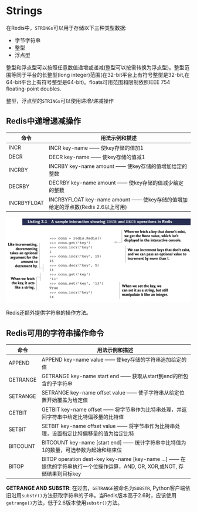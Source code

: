 # Strings

在Redis中，``STRINGs``可以用于存储以下三种类型数据:

* 字节字符串
* 整型
* 浮点型

整型和浮点型可以按照任意数值递增或递减(整型可以按需转换为浮点型)。整型范围等同于平台的长整型(long integer)范围(在32-bit平台上有符号整型是32-bit,在64-bit平台上有符号整型是64-bit)。floats可用范围和限制依照IEEE 754 floating-point doubles.

整型，浮点型的``STRINGs``可以使用递增/递减操作

## Redis中递增递减操作

| 命令 | 用法示例和描述 |
| -- | -- |
| INCR | INCR key-name —— 使key存储的值加1 |
| DECR | DECR key-name —— 使key存储的值减1 |
| INCRBY | INCRBY key-name amount —— 使key存储的值增加给定的整数 |
| DECRBY | DECRBY key-name amount —— 使key存储的值减少给定的整数 |
| INCRBYFLOAT | INCRBYFLOAT key-name amount —— 使key存储的值增加给定的浮点数(Redis 2.6以上可用) |

![](images/3.1-1.png)

Redis还额外提供字符串的操作方法。

## Redis可用的字符串操作命令

| 命令 | 用法示例和描述 |
| -- | -- |
| APPEND | APPEND key-name value —— 使key存储的字符串追加给定的值 |
| GETRANGE | GETRANGE key-name start end —— 获取从start到end的所包含的子字符串 |
| SETRANGE | SETRANGE key-name offset value —— 使子字符串从给定位置开始覆盖为给定值 |
| GETBIT | GETBIT key-name offset —— 将字节串作为比特串处理，并返回字符串中给定比特偏移量的比特值 |
| SETBIT | SETBIT key-name offset value —— 将字节串作为比特串处理，设置指定比特偏移量的值为给定比特 |
| BITCOUNT | BITCOUNT key-name [start end] —— 统计字符串中比特值为1的数量，可选参数为起始和结束位 |
| BITOP | BITOP operation dest-key key-name [key-name ...] —— 在提供的字符串执行一个位操作运算，AND, OR, XOR,或NOT, 存储结果到目标key |

**GETRANGE AND SUBSTR**: 在过去，``GETRANGE``被命名为``SUBSTR``, Python客户端依旧沿用``substr()``方法获取字符串的子串。当Redis版本高于2.6时，应该使用``getrange()``方法，低于2.6版本使用``substr()``方法。


